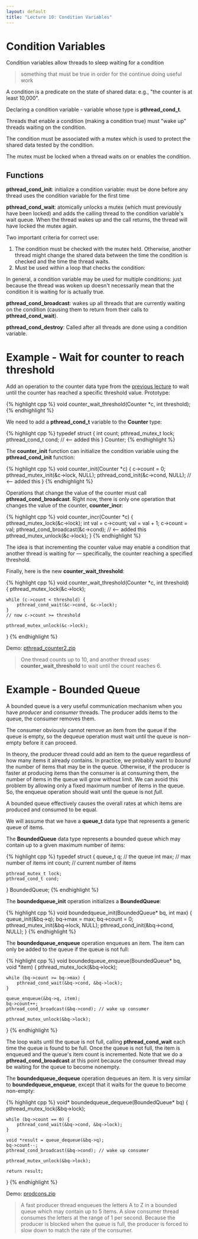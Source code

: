 ```yaml
---
layout: default
title: "Lecture 10: Condition Variables"
---
```


Condition Variables
===================

Condition variables allow threads to sleep waiting for a condition

> something that must be true in order for the continue doing useful work

A condition is a predicate on the state of shared data: e.g., "the counter is at least 10,000".

Declaring a condition variable - variable whose type is **pthread\_cond\_t**.

Threads that enable a condition (making a condition true) must "wake up" threads waiting on the condition.

The condition must be associated with a mutex which is used to protect the shared data tested by the condition.

The mutex must be locked when a thread waits on or enables the condition.

Functions
---------

**pthread\_cond\_init**: initialize a condition variable: must be done before any thread uses the condition variable for the first time

**pthread\_cond\_wait**: atomically unlocks a mutex (which must previously have been locked) and adds the calling thread to the condition variable's wait queue. When the thread wakes up and the call returns, the thread will have locked the mutex again.

Two important criteria for correct use:

1.  The condition must be checked with the mutex held. Otherwise, another thread might change the shared data between the time the condition is checked and the time the thread waits.
2.  Must be used within a loop that checks the condition:

In general, a condition variable may be used for multiple conditions: just because the thread was woken up doesn't necessarily mean that the condition it is waiting for is actually true.

**pthread\_cond\_broadcast**: wakes up all threads that are currently waiting on the condition (causing them to return from their calls to **pthread\_cond\_wait**).

**pthread\_cond\_destroy**: Called after all threads are done using a condition variable.

Example - Wait for counter to reach threshold
=============================================

Add an operation to the counter data type from the [previous lecture](lecture09.html) to wait until the counter has reached a specific threshold value. Prototype:

{% highlight cpp %}
void counter_wait_threshold(Counter *c, int threshold);
{% endhighlight %}

We need to add a **pthread\_cond\_t** variable to the **Counter** type:

{% highlight cpp %}
typedef struct {
        int count;
        pthread_mutex_t lock;
        pthread_cond_t cond;   // <-- added this
} Counter;
{% endhighlight %}

The **counter\_init** function can initialize the condition variable using the **pthread\_cond\_init** function:

{% highlight cpp %}
void counter_init(Counter *c)
{
        c->count = 0;
        pthread_mutex_init(&c->lock, NULL);
        pthread_cond_init(&c->cond, NULL); // <-- added this
}
{% endhighlight %}

Operations that change the value of the counter must call **pthread\_cond\_broadcast**. Right now, there is only one operation that changes the value of the counter, **counter\_incr**:

{% highlight cpp %}
void counter_incr(Counter *c)
{
        pthread_mutex_lock(&c->lock);
        int val = c->count;
        val = val + 1;
        c->count = val;
        pthread_cond_broadcast(&c->cond); // <-- added this
        pthread_mutex_unlock(&c->lock);
}
{% endhighlight %}

The idea is that incrementing the counter value may enable a condition that another thread is waiting for — specifically, the counter reaching a specified threshold.

Finally, here is the new **counter\_wait\_threshold**:

{% highlight cpp %}
void counter_wait_threshold(Counter *c, int threshold)
{
    pthread_mutex_lock(&c->lock);

    while (c->count < threshold) {
        pthread_cond_wait(&c->cond, &c->lock);
    }
    // now c->count >= threshold

    pthread_mutex_unlock(&c->lock);
}
{% endhighlight %}

Demo: [pthread\_counter2.zip](pthread_counter2.zip)

> One thread counts up to 10, and another thread uses **counter\_wait\_threshold** to wait until the count reaches 6.

Example - Bounded Queue
=======================

A bounded queue is a very useful communication mechanism when you have *producer* and *consumer* threads. The producer adds items to the queue, the consumer removes them.

The consumer obviously cannot remove an item from the queue if the queue is empty, so the dequeue operation must wait until the queue is non-empty before it can proceed.

In theory, the producer thread could add an item to the queue regardless of how many items it already contains. In practice, we probably want to *bound* the number of items that may be in the queue. Otherwise, if the producer is faster at producing items than the consumer is at consuming them, the number of items in the queue will grow without limit. We can avoid this problem by allowing only a fixed maximum number of items in the queue. So, the enqueue operation should wait until the queue is not *full*.

A bounded queue effectively causes the overall rates at which items are produced and consumed to be equal.

We will assume that we have a **queue\_t** data type that represents a generic queue of items.

The **BoundedQueue** data type represents a bounded queue which may contain up to a given maximum number of items:

{% highlight cpp %}
typedef struct {
    queue_t q; // the queue
    int max;   // max number of items
    int count; // current number of items

    pthread_mutex_t lock;
    pthread_cond_t cond;
} BoundedQueue;
{% endhighlight %}

The **boundedqueue\_init** operation initializes a **BoundedQueue**:

{% highlight cpp %}
void boundedqueue_init(BoundedQueue* bq, int max)
{
    queue_init(&bq->q);
    bq->max = max;
    bq->count = 0;
    pthread_mutex_init(&bq->lock, NULL);
    pthread_cond_init(&bq->cond, NULL);
}
{% endhighlight %}

The **boundedqueue\_enqueue** operation enqueues an item. The item can only be added to the queue if the queue is not full:

{% highlight cpp %}
void boundedqueue_enqueue(BoundedQueue* bq, void *item)
{
    pthread_mutex_lock(&bq->lock);

    while (bq->count >= bq->max) {
        pthread_cond_wait(&bq->cond, &bq->lock);
    }

    queue_enqueue(&bq->q, item);
    bq->count++;
    pthread_cond_broadcast(&bq->cond); // wake up consumer

    pthread_mutex_unlock(&bq->lock);
}
{% endhighlight %}

The loop waits until the queue is not full, calling **pthread\_cond\_wait** each time the queue is found to be full. Once the queue is not full, the item is enqueued and the queue's item count is incremented. Note that we do a **pthread\_cond\_broadcast** at this point because the consumer thread may be waiting for the queue to become nonempty.

The **boundedqueue\_dequeue** operation dequeues an item. It is very similar to **boundedqueue\_enqueue**, except that it waits for the queue to become non-empty:

{% highlight cpp %}
void* boundedqueue_dequeue(BoundedQueue* bq)
{
    pthread_mutex_lock(&bq->lock);

    while (bq->count == 0) {
        pthread_cond_wait(&bq->cond, &bq->lock);
    }

    void *result = queue_dequeue(&bq->q);
    bq->count--;
    pthread_cond_broadcast(&bq->cond); // wake up consumer

    pthread_mutex_unlock(&bq->lock);

    return result;
}
{% endhighlight %}

Demo: [prodcons.zip](prodcons.zip)

> A fast producer thread enqueues the letters A to Z in a bounded queue which may contain up to 5 items. A slow consumer thread consumes the letters at the range of 1 per second. Because the producer is blocked when the queue is full, the producer is forced to slow down to match the rate of the consumer.
